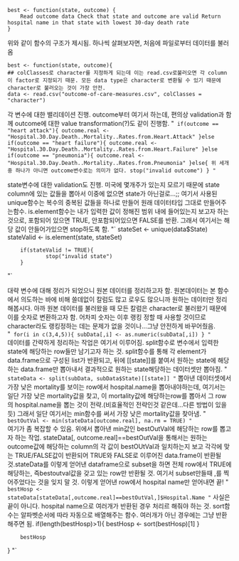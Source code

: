     
    best <- function(state, outcome) {
        Read outcome data Check that state and outcome are valid Return hospital name in that state with lowest 30-day death rate
    }

위와 같이 함수의 구조가 제시됨. 하나씩 살펴보자면,
처음에 파일로부터 데이터를 불러옴

    best <- function(state, outcome){
    ## colClasses로 character를 지정하게 되는데 이는 read.csv로불러오면 각 column이 factor로 지정되기 때문. 모든 data type은 character로 변환될 수 있기 때문에 character로 불러오는 것이 가장 안전.
    data <- read.csv("outcome-of-care-measures.csv", colClasses = "character")

      
각 변수에 대한 밸리데이션 진행. outcome부터 여기서 하는데, 편의상 validation과 함께 outcome에 대한 value transformation(?)도 같이 진행함.
"`
        if(outcome == "heart attack"){
                outcome.real <- "Hospital.30.Day.Death..Mortality..Rates.from.Heart.Attack"
        }else if(outcome == "heart failure"){
                outcome.real <- "Hospital.30.Day.Death..Mortality..Rates.from.Heart.Failure"
        }else if(outcome == "pneumonia"){
                outcome.real <- "Hospital.30.Day.Death..Mortality..Rates.from.Pneumonia"
        }else{
 위 세개 중 하나가 아니면 outcome변수로는 의미가 없다.
                stop("invalid outcome")
        }
"`
       
state변수에 대한 validation도 진행. 미국에 몇개주가 있는지 모르기 때문에 state column에 있는 값들을 뽑아서 이중에 없으면 state가 아닌걸로...;; 여기서 사용된 unique함수는 복수의 중복된 값들을 하나로 만들어 원래 데이터타입 그대로 만들어주는함수. is.element함수는 내가 입력한 값이 정해진 범위 내에 들어있는지 보고자 하는 것으로, 포함되어 있으면 TRUE, 안포함되어있으면 FALSE를 반환. 그래서 여기서는 해당 값이 안들어가있으면 stop하도록 함.
"`
        stateSet <- unique(data$State)
        stateValid <- is.element(state, stateSet)
       
        if(stateValid != TRUE){
                stop("invalid state")
        }
"`        
            
대략 변수에 대해 정리가 되었으니 원본 데이터를 정리하고자 함. 원본데이터는 본 함수에서 의도하는 바에 비해 쓸데없이 칼럼도 많고 로우도 많으니까 원하는 데이터만 정리해봅시다.
	아까 원본 데이터를 불러왔을 때 모든 칼럼은 character로 불러왔기 때문에 이를 숫자로 변환하고자 함. 어차피 숫자는 이후 랭킹 정할 때 사용할 것이므로 character라도 랭킹정하는 데는 문제가 없을 것이나...그냥 안전하게 바꾸어줬음.        
"`
        for(i in c(3,4,5)){
                subData[,i] <- as.numeric(subData[,i])
        }
"`        
데이터를 간략하게 정리하는 작업은 여기서 이루어짐. split함수로 변수에서 입력한 state에 해당하는 row들만 남기고자 하는 것. split함수를 통해 각 element가 data.frame으로 구성된 list가 반환되고, 뒤에 [[state]]를 붙여서 원하는 state에 해당하는 data.frame만 뽑아내서 결과적으로 원하는 state해당하는 데이터셋만 뽑아짐.
"`
        stateData <- split(subData, subData$State)[[state]]
"`
뽑아낸 데이터셋에서 가장 낮은 mortality를 보이는 row에서 hospital.name을 뽑아내야하는데, 여기서는 일단 가장 낮은  mortality값을 찾고, 이 mortality값에 해당하는row를 뽑아서 그 row의 hospital.name을 뽑는 것이 전략.(비효율적인 전략인것 같은데...다른 방법이 있을 듯) 그래서 일단 여기서는 min함수를 써서 가장 낮은 mortality값을 찾아냄.
"`
        bestOutVal <- min(stateData[outcome.real], na.rm = TRUE)
"`	
여기가 좀 복잡할 수 있음. 위에서 뽑아낸 min값인 bestOutVal에 해당하는 row를 뽑고자 하는 작업. stateData[, outcome.real]==bestOutVal을 통해서는 원하는 outcome값에 해당하는 column의 각 값이 bestOUtVal과 일치하는지 보고 각각에 맞는 TRUE/FALSE값이 반환되어 TRUE와 FALSE로 이루어진 data.frame이 반환될 것.stateData를 이렇게 얻어낸 dataframe으로 subset을 하면 전체 row에서 TRUE에 해당하는, 즉bestoutval값을 갖고 있는 row만 반환될 것. 여기서 subset만들때 ,를 찍어주었다는 것을 잊지 말 것. 이렇게 얻어낸 row에서 hospital name만 얻어내면 끝! 
"`
        bestHosp <- stateData[stateData[,outcome.real]==bestOutVal,]$Hospital.Name
"`
사실은 끝이 아니다. hospital name으로 여러개가 반환된 경우 처리르 해줘야 하는 것. sort함수는 알파벳순서에 따라 자동으로 배열해주는 함수. 여러개가 아닌 경우에는 그냥 반환해주면 됨.
        if(length(bestHosp)>1){
                bestHosp <- sort(bestHosp)[1]
        }
        
        bestHosp
}
"`

